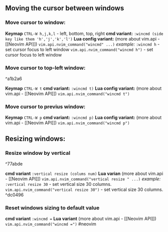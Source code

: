 ## Moving the cursor between windows
### Move cursor to window:
**Keymap**
`CTRL-W h,j,k,l` - left, bottom, top, right 
**cmd variant:**
`:wincmd (side key like them 'h','j','k','l')`
**Lua config variant:** (more about vim.api - [[Neovim API]])
`vim.api.nvim_command("wincmd" ...)`
*example:*
`:wincmd h` - set cursor focus to left window
`vim.api.nvim_command("wincmd h")` - set cursor focus to left window

### Move cursor to top-left window:

^a1b2a6

**Keymap**
`CTRL-W t`
**cmd variant:**
`:wincmd t)`
**Lua config variant:** (more about vim.api - [[Neovim API]])
`vim.api.nvim_command("wincmd t")`
### Move cursor to previus window:
**Keymap**
`CTRL-W p`
**cmd variant:**
`:wincmd p)`
**Lua config variant:** (more about vim.api - [[Neovim API]])
`vim.api.nvim_command("wincmd p")`

## Resizing windows:
### Resize window by vertical

^77abde

**cmd variant**
`:vertical resize (colums num)`
**Lua varian** (more about vim.api - [[Neovim API]])
`vim.api.nvim_command("vertical resize " ...)`
*example:*
`:vertical resize 30` - set vertical size 30 columns.
`vim.api.nvim_command("vertical resize 30")` - set vertical size 30 columns. ^dc0496

### Reset windows sizing to default value
**cmd variant**
`:wincmd =`
**Lua variant** (more about vim.api - [[Neovim API]])
`vim.api.nvim_command("wincmd =")`
#neovim